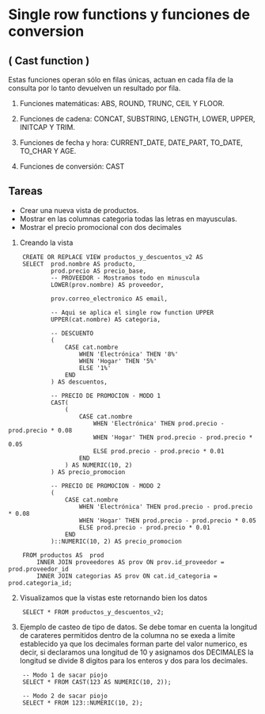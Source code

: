 # Single row functions y funciones de conversion 
## ( Cast function )

Estas funciones operan sólo en filas únicas, actuan en cada fila de la consulta por lo tanto devuelven un resultado por fila.

1. Funciones matemáticas: 
    ABS, ROUND, TRUNC, CEIL Y FLOOR.

2. Funciones de cadena: 
    CONCAT, SUBSTRING, LENGTH, LOWER, UPPER, INITCAP Y TRIM.

3. Funciones de fecha y hora: 
    CURRENT_DATE, DATE_PART, TO_DATE, TO_CHAR Y AGE.

4. Funciones de conversión: 
    CAST

## Tareas
- Crear una nueva vista de productos.
- Mostrar en las columnas categoria todas las letras en mayusculas.
- Mostrar el precio promocional con dos decimales

1. Creando la vista
~~~
    CREATE OR REPLACE VIEW productos_y_descuentos_v2 AS
    SELECT  prod.nombre AS producto,
            prod.precio AS precio_base,
            -- PROVEEDOR - Mostramos todo en minuscula
            LOWER(prov.nombre) AS proveedor,

            prov.correo_electronico AS email,

            -- Aqui se aplica el single row function UPPER
            UPPER(cat.nombre) AS categoria,
            
            -- DESCUENTO
            (
                CASE cat.nombre
                    WHEN 'Electrónica' THEN '8%'
                    WHEN 'Hogar' THEN '5%'
                    ELSE '1%'
                END
            ) AS descuentos,

            -- PRECIO DE PROMOCION - MODO 1
            CAST(
                (
                    CASE cat.nombre
                        WHEN 'Electrónica' THEN prod.precio - prod.precio * 0.08
                        WHEN 'Hogar' THEN prod.precio - prod.precio * 0.05
                        ELSE prod.precio - prod.precio * 0.01
                    END
                ) AS NUMERIC(10, 2) 
            ) AS precio_promocion

            -- PRECIO DE PROMOCION - MODO 2
            (
                CASE cat.nombre
                    WHEN 'Electrónica' THEN prod.precio - prod.precio * 0.08
                    WHEN 'Hogar' THEN prod.precio - prod.precio * 0.05
                    ELSE prod.precio - prod.precio * 0.01
                END
            )::NUMERIC(10, 2) AS precio_promocion

    FROM productos AS  prod
        INNER JOIN proveedores AS prov ON prov.id_proveedor = prod.proveedor_id
        INNER JOIN categorias AS prov ON cat.id_categoria = prod.categoria_id;
~~~

2. Visualizamos que la vistas este retornando bien los datos
~~~
    SELECT * FROM productos_y_descuentos_v2;
~~~

3. Ejemplo de casteo de tipo de datos.
Se debe tomar en cuenta la longitud de carateres permitidos dentro de la columna
no se exeda a limite establecido ya que los decimales forman parte del valor numerico, es decir, si declaramos una longitud de 10 y asignamos dos DECIMALES 
la longitud se divide 8 digitos para los enteros y dos para los decimales.
~~~
    -- Modo 1 de sacar piojo 
    SELECT * FROM CAST(123 AS NUMERIC(10, 2));

    -- Modo 2 de sacar piojo 
    SELECT * FROM 123::NUMERIC(10, 2);

~~~